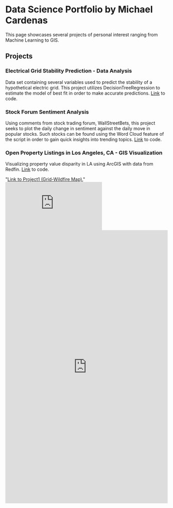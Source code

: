 # Data Science Portfolio by Michael Cardenas

This page showcases several projects of personal interest ranging from Machine Learning to GIS. 

## Projects

### Electrical Grid Stability Prediction - Data Analysis

Data set containing several variables used to predict the stability of a hypothetical electric grid. This project utilizes DecisionTreeRegression to estimate the model of best fit in order to make accurate predictions. [Link](https://github.com/MichaelC-DS/Data-Analysis) to code. 

### Stock Forum Sentiment Analysis

Using comments from stock trading forum, WallStreetBets, this project seeks to plot the daily change in sentiment against the daily move in popular stocks. Such stocks can be found using the Word Cloud feature of the script in order to gain quick insights into trending topics. [Link](https://github.com/MichaelC-DS/Sentiment-Analysis) to code.

### Open Property Listings in Los Angeles, CA - GIS Visualization

Visualizing property value disparity in LA using ArcGIS with data from Redfin. [Link](https://github.com/MichaelC-DS/GIS-Data-Visualization) to code.

"<a href="MichaelC-DS.github.io/Grid-Wildfire Map.pdf" target="_blank">Link to Project1 (Grid-Wildfire Map).</a>"
<embed src="https://MichaelC-DS.github.io/Grid-Wildfire Map.pdf" type="application/pdf" />
<embed src="https://MichaelC-DS.github.io/Grid-Wildfire Map.pdf" width="100%" height="850px"/>
